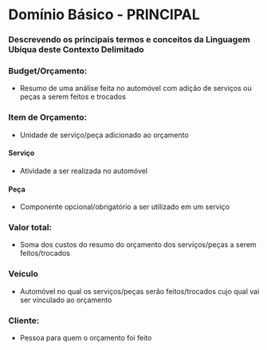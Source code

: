 # Domínio Básico - PRINCIPAL

### Descrevendo os principais termos e conceitos da Linguagem Ubíqua deste Contexto Delimitado

### Budget/Orçamento:

- Resumo de uma análise feita no automóvel com adição de serviços ou peças a serem feitos e trocados

### Item de Orçamento:

- Unidade de serviço/peça adicionado ao orçamento

#### Serviço

- Atividade a ser realizada no automóvel

#### Peça

- Componente opcional/obrigatório a ser utilizado em um serviço

### Valor total:

- Soma dos custos do resumo do orçamento dos serviços/peças a serem feitos/trocados

### Veículo

- Automóvel no qual os serviços/peças serão feitos/trocados cujo qual vai ser vinculado ao orçamento

### Cliente:

- Pessoa para quem o orçamento foi feito
